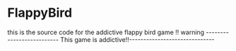 # FlappyBird
this is the source code for the addictive flappy bird game
!! warning -------------------------- This game is addictive!!------------------------------
